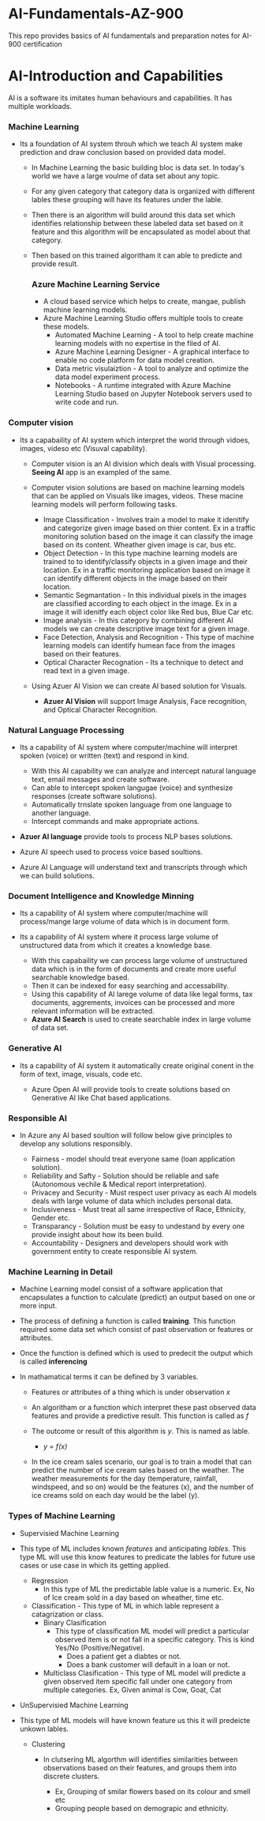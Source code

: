 # AI-Fundamentals-AZ-900
This repo provides basics of AI fundamentals and preparation notes for AI-900 certification


# AI-Introduction and Capabilities

  AI is a software its imitates human behaviours and capabilities. It has multiple workloads.

  ### Machine Learning 
  
   - Its a foundation of AI system throuh which we teach AI system make prediction and draw conclusion based on provided data model.

       - In Machine Learning the basic building bloc is data set. In today's world we have a large voulme of data set about any topic.
       - For any given category that category data is organized with different lables these grouping will have its features under the lable.
       - Then there is an algorithm will build around this data set which identifies relationship between these labeled data set based on it feature and this algorithm will be encapsulated as model about that category.
       - Then based on this trained algoritham it can able to predicte and provide result.
    
         ### Azure Machine Learning Service
         - A cloud based service which helps to create, mangae, publish machine learning models.
         - Azure Machine Learning Studio offers multiple tools to create these models.
              - Automated Machine Learning - A tool to help create machine learning models with no expertise in the filed of AI.
              - Azure Machine Learning Designer - A graphical interface to enable no code platform for data model creation.
              - Data metric visulaiztion - A tool to analyze and optimize the data model experiment process.
              - Notebooks - A runtime integrated with Azure Machine Learning Studio based on Jupyter Notebook servers used to write code and run.

  ### Computer vision

  - Its a capabaility of AI system which interpret the world through vidoes, images, videso etc (Visuval capability).

     - Computer vision is an AI division which deals with Visual processing. **Seeing AI** app is an exampled of the same.
     - Computer vision solutions are based on machine learning models that can be applied on Visuals like images, videos. These macine learning models will perform following tasks.
   
          - Image Classification - Involves train a model to make it idenitify and categorize given image based on thier content. Ex in a traffic monitoring solution based on the image it can classify the image based on its content. Wheather given image is car, bus etc.
          - Object Detection - In this type machine learning models are trained to to identify/classify objects in a given image and their location. Ex in a traffic monitoring application based on image it can identify different objects in the image based on their location.
          - Semantic Segmantation - In this individual pixels in the images are classified according to each object in the image. Ex in a image it will idenitfy each object color like Red bus, Blue Car etc.
          - Image analysis - In this category by combining different AI models we can create descriptive image text for a given image.
          - Face Detection, Analysis and Recognition - This type of machine learning models can identify humean face from the images based on their features.
          - Optical Character Recognation - Its a technique to detect and read text in a given image.

     - Using Azuer AI  Vision we can create AI based solution for Visuals.

          - **Azuer AI  Vision**  will support Image Analysis, Face recognition, and Optical Character Recognition.

  ### Natural Language Processing

  - Its a capability of AI system where computer/machine will interpret spoken (voice) or written (text) and respond in kind.

    - With this AI capability we can analyze and intercept natural language text, email messages and create software.
    - Can able to intercept spoken langugae (voice) and synthesize responses (create software solutions).
    - Automatically trnslate spoken language from one language to another language.
    - Intercept commands and make appropriate actions.
   
  - **Azuer AI language** provide tools to process NLP bases solutions.
  - Azure AI speech used to process voice based soultions.
  - Azure AI Language will understand text and transcripts through which we can build solutions. 

  ### Document Intelligence and Knowledge Minning

  - Its a capability of AI system where computer/machine will process/mange large volume of data which is in document form.
  - Its a capability of AI system where it process large volume of unstructured data from which it creates a knowledge base.

    - With this capabaility we can process large volume of unstructured data which is in the form of documents and create more useful searchable knowledge based.
    - Then it can be indexed for easy searching and accessability.
    - Using this capability of AI larege volume of data like legal forms, tax documents, aggrements, invoices can be processed and more relevant information will be extracted.
    - **Azure AI Search** is used to create searchable index in large volume of data set.


 ### Generative AI

  - Its a capability of AI system it automatically create original conent in the form of text, image, visuals, code etc.

    - Azure Open AI will provide tools to create solutions based on Generative AI like Chat based applications.
   
 ### Responsible AI 

  - In Azure any AI based soultion will follow below give principles to develop any solutions responsibly.

    - Fairness - model should treat everyone same (loan application solution).
    - Reliability and Safty - Solution should be reliable and safe (Autonomous vechile & Medical report interpretation).
    - Privacey and Security - Must respect user privacy as each AI models deals with large volume of data which includes personal data.
    - Inclusiveness - Must treat all same irrespective of Race, Ethnicity, Gender etc.
    - Transparancy - Solution must be easy to undestand by every one provide insight about how its been build.
    - Accountability - Designers and developers should work with government entity to create responsible AI system.


 ### Machine Learning in Detail

- Machine Learning model consist of a software application that encapsulates a function to calculate (predict) an output based on one or more input.
- The process of defining a function is called **training**. This function required some data set which consist of past observation or features or attributes.
- Once the function is defined which is used to predecit the output which is called **inferencing**
- In mathamatical terms it can be defined by 3 variables.

    - Features or attributes of a thing which is under observation _x_
    - An algoritham or a function which interpret these past observed data features and provide a predictive result. This function is called as _f_
    - The outcome or result of this algorithm is _y_. This is named as lable.
 
        - _y = f(x)_

    - In the ice cream sales scenario, our goal is to train a model that can predict the number of ice cream sales based on the weather. The weather measurements for the day (temperature, rainfall, windspeed, and so on) would be the features (x), and the number of ice creams sold on each day would be the label (y).

### Types of Machine Learning

  - Supervisied Machine Learning
  - This type of ML includes known _features_ and anticipating _lables_. This type ML will use this know features to predicate the lables for future use cases or use case in which its getting applied.
     - Regression
         - In this type of ML the predictable lable value is a numeric. Ex, No of Ice cream sold in a day based on wheather, time etc.
     - Classification - This type of ML in which lable represent a catagrization or class.
        - Binary Clasification
           - This type of classification ML model will predict a particular observed item is or not fall in a specific category. This is kind Yes/No (Positive/Negative).
              - Does a patient get a diabtes or not.
              - Does a bank customer will default in a loan or not.
        - Multiclass Clasification - This type of ML model will predicte a given observed item specific fall under one category from multiple categories. Ex, Given animal is Cow, Goat, Cat
    
  - UnSupervisied Machine Learning
  - This type of ML models will have known feature us this it will predeicte unkown lables.

     - Clustering
        - In clutsering ML algorthm will identifies similarities between observations based on their features, and groups them into discrete clusters.

           - Ex, Grouping of smilar flowers based on its colour and smell etc
           - Grouping people based on demograpic and ethnicity.


     

  
